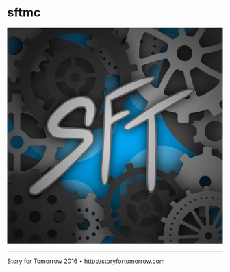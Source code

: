 sftmc
=========


![Story for Tomorrow](/icon.jpg?raw=true "sft")

---
Story for Tomorrow 2016 • http://storyfortomorrow.com

